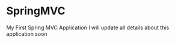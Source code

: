 SpringMVC
=========

My First Spring MVC Application
I will update all details about this application soon
